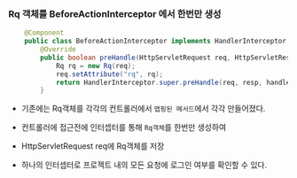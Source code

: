 ### Rq 객체를 BeforeActionInterceptor 에서 한번만 생성

```java
    @Component
    public class BeforeActionInterceptor implements HandlerInterceptor {
        @Override
        public boolean preHandle(HttpServletRequest req, HttpServletResponse resp, Object handler) throws Exception {
            Rq rq = new Rq(req);
            req.setAttribute("rq", rq);
            return HandlerInterceptor.super.preHandle(req, resp, handler);
        }
```

- 기존에는 Rq객체를 각각의 컨트롤러에서 ```맵핑된 메서드```에서 각각 만들어졌다.
- 컨트롤러에 접근전에 인터셉터를 통해 ```Rq객체```를  한번만 생성하여 
- HttpServletRequest req에 Rq객체를 저장

- 하나의 인터셉터로 프로젝트 내의 모든 요청에 로그인 여부를 확인할 수 있다. 
